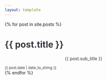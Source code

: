 ```yaml
---
layout: template
---
```


{% for post in site.posts %}      
  <div class="mb-5">
      <a href="{{ post.url }}" style="text-decoration: none; color: #34383c">
          <h1>{{ post.title }}</h1>
          <p style="text-align: center">{{ post.sub_title }}</p>
          <div class="text-right">
              <small class="text-right">{{ post.date | date_to_string }}</small>
          </div>
      </a>
  </div>
{% endfor %}